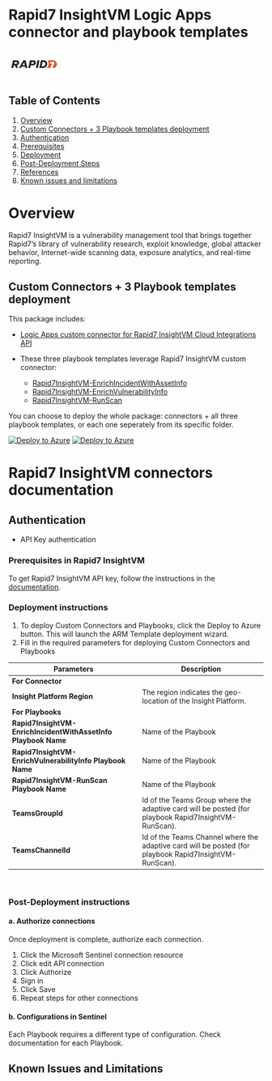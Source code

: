 # Rapid7 InsightVM Logic Apps connector and playbook templates

<img src="./logo.png" alt="drawing" width="20%"/><br>

## Table of Contents

1. [Overview](#overview)
1. [Custom Connectors + 3 Playbook templates deployment](#deployall)
1. [Authentication](#importantnotes)
1. [Prerequisites](#prerequisites)
1. [Deployment](#deployment)
1. [Post-Deployment Steps](#postdeployment)
1. [References](#references)
1. [Known issues and limitations](#limitations)

<a name="overview">

# Overview

Rapid7 InsightVM is a vulnerability management tool that brings together Rapid7’s library of vulnerability research, exploit knowledge, global attacker behavior, Internet-wide scanning data, exposure analytics, and real-time reporting. 

<a name="deployall">

## Custom Connectors + 3 Playbook templates deployment

This package includes:

* [Logic Apps custom connector for Rapid7 InsightVM Cloud Integrations API](./Rapid7InsightVMCloudAPIConnector)


* These three playbook templates leverage Rapid7 InsightVM custom connector:
  * [Rapid7InsightVM-EnrichIncidentWithAssetInfo](./Playbooks/Rapid7InsightVM-EnrichIncidentWithAssetInfo)
  * [Rapid7InsightVM-EnrichVulnerabilityInfo](./Playbooks/Rapid7InsightVM-EnrichVulnerabilityInfo)
  * [Rapid7InsightVM-RunScan](./Playbooks/Rapid7InsightVM-RunScan)

You can choose to deploy the whole package: connectors + all three playbook templates, or each one seperately from its specific folder.

[![Deploy to Azure](https://aka.ms/deploytoazurebutton)](https://portal.azure.com/#create/Microsoft.Template/uri/https%3A%2F%2Fraw.githubusercontent.com%2FAzure%2FAzure-Sentinel%2Fmaster%2FSolutions%2FRapid7InsightVM%2FPlaybooks%2Fazuredeploy.json) [![Deploy to Azure](https://aka.ms/deploytoazuregovbutton)](https://portal.azure.us/#create/Microsoft.Template/uri/https%3A%2F%2Fraw.githubusercontent.com%2FAzure%2FAzure-Sentinel%2Fmaster%2FSolutions%2FRapid7InsightVM%2FPlaybooks%2Fazuredeploy.json)

# Rapid7 InsightVM connectors documentation 

<a name="authentication">

## Authentication

* API Key authentication

<a name="prerequisites">

### Prerequisites in Rapid7 InsightVM

To get Rapid7 InsightVM API key, follow the instructions in the [documentation](https://docs.rapid7.com/insight/managing-platform-api-keys/).

<a name="deployment">

### Deployment instructions 

1. To deploy Custom Connectors and Playbooks, click the Deploy to Azure button. This will launch the ARM Template deployment wizard.
2. Fill in the required parameters for deploying Custom Connectors and Playbooks

| Parameters | Description |
|----------------|--------------|
|**For Connector**|
|**Insight Platform Region** | The region indicates the geo-location of the Insight Platform. |
|**For Playbooks**|
|**Rapid7InsightVM-EnrichIncidentWithAssetInfo Playbook Name** | Name of the Playbook |
|**Rapid7InsightVM-EnrichVulnerabilityInfo Playbook Name** | Name of the Playbook |
|**Rapid7InsightVM-RunScan Playbook Name** | Name of the Playbook |
|**TeamsGroupId** | Id of the Teams Group where the adaptive card will be posted (for playbook Rapid7InsightVM-RunScan). |
|**TeamsChannelId** | Id of the Teams Channel where the adaptive card will be posted (for playbook Rapid7InsightVM-RunScan). |

<br>
<a name="postdeployment">

### Post-Deployment instructions

#### a. Authorize connections

Once deployment is complete, authorize each connection.

1. Click the Microsoft Sentinel connection resource
2. Click edit API connection
3. Click Authorize
4. Sign in
5. Click Save
6. Repeat steps for other connections

#### b. Configurations in Sentinel

Each Playbook requires a different type of configuration. Check documentation for each Playbook.

<a name="limitations">

## Known Issues and Limitations
